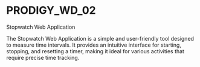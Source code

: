 # PRODIGY_WD_02


Stopwatch Web Application

The Stopwatch Web Application is a simple and user-friendly tool designed to measure time intervals. 
It provides an intuitive interface for starting, stopping, and resetting a timer, making it ideal for various activities that require precise time tracking.
